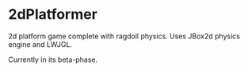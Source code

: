 # 2dPlatformer
2d platform game complete with ragdoll physics. Uses JBox2d physics engine and LWJGL.

Currently in its beta-phase.

